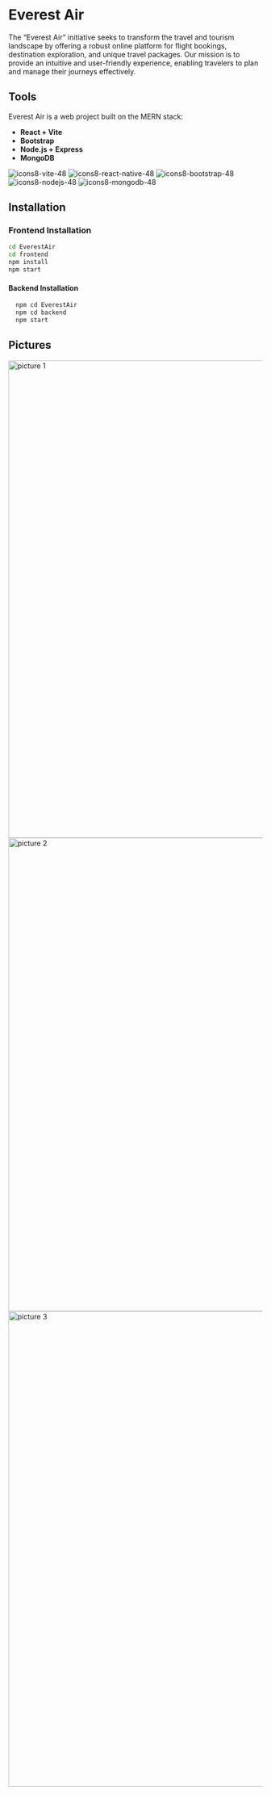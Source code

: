 # Everest Air

The “Everest Air” initiative seeks to transform the travel and tourism landscape by offering a robust online platform for flight bookings, destination exploration, and unique travel packages. Our mission is to provide an intuitive and user-friendly experience, enabling travelers to plan and manage their journeys effectively.

## Tools

Everest Air is a web project built on the MERN stack:

- **React + Vite**
- **Bootstrap**
- **Node.js + Express**
- **MongoDB**

![icons8-vite-48](https://github.com/aspo29/EverestAir/assets/98265148/2affa247-011e-45a8-814f-3dff1e3cb7e5)
![icons8-react-native-48](https://github.com/aspo29/EverestAir/assets/98265148/b940fc1d-9f64-413c-9c20-85247475fb52)
![icons8-bootstrap-48](https://github.com/aspo29/EverestAir/assets/98265148/adc859b3-45aa-44c0-bb6a-c5edb4c7e6e8)
![icons8-nodejs-48](https://github.com/aspo29/EverestAir/assets/98265148/e715df01-fa04-4003-a3dd-4e51f48a585f)
![icons8-mongodb-48](https://github.com/aspo29/EverestAir/assets/98265148/0920ba2a-ee91-4ed3-aca5-18a04929269e)

## Installation

### Frontend Installation

```bash
cd EverestAir
cd frontend
npm install
npm start
```
#### Backend Installation

```bash
  npm cd EverestAir
  npm cd backend  
  npm start
```

## Pictures
<img width="946" alt="picture 1" src="https://github.com/aspo29/EverestAir/assets/98265148/f8524b31-9a05-4245-9a4e-3987829c7772">
<img width="938" alt="picture 2" src="https://github.com/aspo29/EverestAir/assets/98265148/09f27929-4fe9-43a9-82f2-9f7bda238087">
<img width="942" alt="picture 3" src="https://github.com/aspo29/EverestAir/assets/98265148/181186f3-7bf0-407c-83f0-a0f76876ef86">

